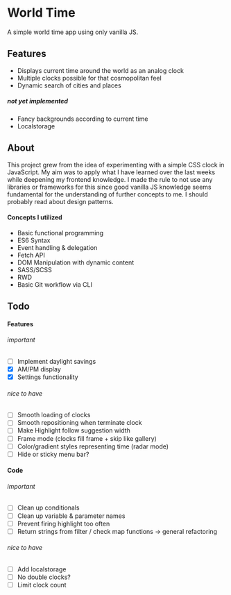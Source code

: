 # World Time

A simple world time app using only vanilla JS.

## Features

- Displays current time around the world as an analog clock
- Multiple clocks possible for that cosmopolitan feel
- Dynamic search of cities and places

##### not yet implemented

- Fancy backgrounds according to current time
- Localstorage

## About

This project grew from the idea of experimenting with a simple CSS clock in JavaScript. My aim was to apply what I have learned over the last weeks while deepening my frontend knowledge. I made the rule to not use any libraries or frameworks for this since good vanilla JS knowledge seems fundamental for the understanding of further concepts to me. I should probably read about design patterns.

#### Concepts I utilized

- Basic functional programming
- ES6 Syntax
- Event handling & delegation
- Fetch API
- DOM Manipulation with dynamic content
- SASS/SCSS
- RWD
- Basic Git workflow via CLI

## Todo

#### Features

###### important

- [ ] Implement daylight savings
- [x] AM/PM display
- [x] Settings functionality

###### nice to have

- [ ] Smooth loading of clocks
- [ ] Smooth repositioning when terminate clock
- [ ] Make Highlight follow suggestion width
- [ ] Frame mode (clocks fill frame + skip like gallery)
- [ ] Color/gradient styles representing time (radar mode)
- [ ] Hide or sticky menu bar?

#### Code

###### important

- [ ] Clean up conditionals
- [ ] Clean up variable & parameter names
- [ ] Prevent firing highlight too often
- [ ] Return strings from filter / check map functions
      -> general refactoring

###### nice to have

- [ ] Add localstorage
- [ ] No double clocks?
- [ ] Limit clock count
